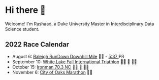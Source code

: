 # Hi there 👋 

Welcome! I'm Rashaad, a Duke University Master in Interdisciplinary Data Science student.

## 2022 Race Calendar

- August 6: [Raleigh RunDown Downhill Mile](https://runsignup.com/Race/Results/116189#resultSetId-266098;perpage:5000) :running_man: - [5:37 ](https://runsignup.com/Race/Results/116189#resultSetId-331659;perpage:100) PR
- September 10: [White Lake Fall International Triathlon](https://runsignup.com/Race/NC/WhiteLake/WLFallInternational) :swimming_man: :bicyclist: :running_man:
- October 15: [Ironman 70.3 NC](https://www.ironman.com/im703-north-carolina?_ga=2.262261516.1463858545.1659123373-1026453001.1656093606) :swimming_man: :bicyclist: :running_man:
- November 6: [City of Oaks Marathon](https://capstoneraces.com/city-of-oaks-marathon/) :running_man:


